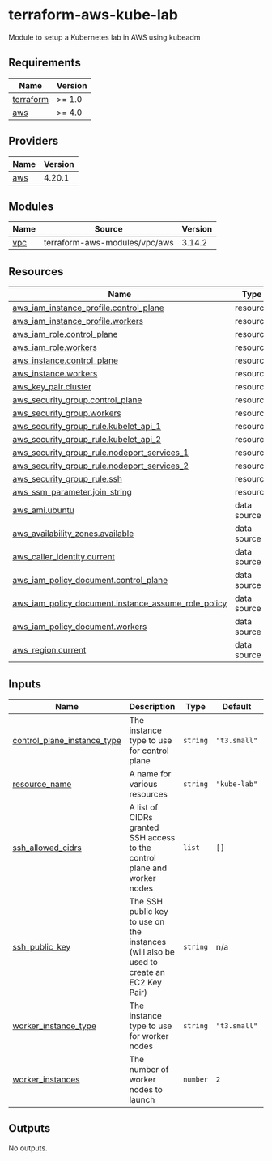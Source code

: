 # terraform-aws-kube-lab
Module to setup a Kubernetes lab in AWS using kubeadm

<!-- BEGIN_TF_DOCS -->
## Requirements

| Name | Version |
|------|---------|
| <a name="requirement_terraform"></a> [terraform](#requirement\_terraform) | >= 1.0 |
| <a name="requirement_aws"></a> [aws](#requirement\_aws) | >= 4.0 |

## Providers

| Name | Version |
|------|---------|
| <a name="provider_aws"></a> [aws](#provider\_aws) | 4.20.1 |

## Modules

| Name | Source | Version |
|------|--------|---------|
| <a name="module_vpc"></a> [vpc](#module\_vpc) | terraform-aws-modules/vpc/aws | 3.14.2 |

## Resources

| Name | Type |
|------|------|
| [aws_iam_instance_profile.control_plane](https://registry.terraform.io/providers/hashicorp/aws/latest/docs/resources/iam_instance_profile) | resource |
| [aws_iam_instance_profile.workers](https://registry.terraform.io/providers/hashicorp/aws/latest/docs/resources/iam_instance_profile) | resource |
| [aws_iam_role.control_plane](https://registry.terraform.io/providers/hashicorp/aws/latest/docs/resources/iam_role) | resource |
| [aws_iam_role.workers](https://registry.terraform.io/providers/hashicorp/aws/latest/docs/resources/iam_role) | resource |
| [aws_instance.control_plane](https://registry.terraform.io/providers/hashicorp/aws/latest/docs/resources/instance) | resource |
| [aws_instance.workers](https://registry.terraform.io/providers/hashicorp/aws/latest/docs/resources/instance) | resource |
| [aws_key_pair.cluster](https://registry.terraform.io/providers/hashicorp/aws/latest/docs/resources/key_pair) | resource |
| [aws_security_group.control_plane](https://registry.terraform.io/providers/hashicorp/aws/latest/docs/resources/security_group) | resource |
| [aws_security_group.workers](https://registry.terraform.io/providers/hashicorp/aws/latest/docs/resources/security_group) | resource |
| [aws_security_group_rule.kubelet_api_1](https://registry.terraform.io/providers/hashicorp/aws/latest/docs/resources/security_group_rule) | resource |
| [aws_security_group_rule.kubelet_api_2](https://registry.terraform.io/providers/hashicorp/aws/latest/docs/resources/security_group_rule) | resource |
| [aws_security_group_rule.nodeport_services_1](https://registry.terraform.io/providers/hashicorp/aws/latest/docs/resources/security_group_rule) | resource |
| [aws_security_group_rule.nodeport_services_2](https://registry.terraform.io/providers/hashicorp/aws/latest/docs/resources/security_group_rule) | resource |
| [aws_security_group_rule.ssh](https://registry.terraform.io/providers/hashicorp/aws/latest/docs/resources/security_group_rule) | resource |
| [aws_ssm_parameter.join_string](https://registry.terraform.io/providers/hashicorp/aws/latest/docs/resources/ssm_parameter) | resource |
| [aws_ami.ubuntu](https://registry.terraform.io/providers/hashicorp/aws/latest/docs/data-sources/ami) | data source |
| [aws_availability_zones.available](https://registry.terraform.io/providers/hashicorp/aws/latest/docs/data-sources/availability_zones) | data source |
| [aws_caller_identity.current](https://registry.terraform.io/providers/hashicorp/aws/latest/docs/data-sources/caller_identity) | data source |
| [aws_iam_policy_document.control_plane](https://registry.terraform.io/providers/hashicorp/aws/latest/docs/data-sources/iam_policy_document) | data source |
| [aws_iam_policy_document.instance_assume_role_policy](https://registry.terraform.io/providers/hashicorp/aws/latest/docs/data-sources/iam_policy_document) | data source |
| [aws_iam_policy_document.workers](https://registry.terraform.io/providers/hashicorp/aws/latest/docs/data-sources/iam_policy_document) | data source |
| [aws_region.current](https://registry.terraform.io/providers/hashicorp/aws/latest/docs/data-sources/region) | data source |

## Inputs

| Name | Description | Type | Default | Required |
|------|-------------|------|---------|:--------:|
| <a name="input_control_plane_instance_type"></a> [control\_plane\_instance\_type](#input\_control\_plane\_instance\_type) | The instance type to use for control plane | `string` | `"t3.small"` | no |
| <a name="input_resource_name"></a> [resource\_name](#input\_resource\_name) | A name for various resources | `string` | `"kube-lab"` | no |
| <a name="input_ssh_allowed_cidrs"></a> [ssh\_allowed\_cidrs](#input\_ssh\_allowed\_cidrs) | A list of CIDRs granted SSH access to the control plane and worker nodes | `list` | `[]` | no |
| <a name="input_ssh_public_key"></a> [ssh\_public\_key](#input\_ssh\_public\_key) | The SSH public key to use on the instances (will also be used to create an EC2 Key Pair) | `string` | n/a | yes |
| <a name="input_worker_instance_type"></a> [worker\_instance\_type](#input\_worker\_instance\_type) | The instance type to use for worker nodes | `string` | `"t3.small"` | no |
| <a name="input_worker_instances"></a> [worker\_instances](#input\_worker\_instances) | The number of worker nodes to launch | `number` | `2` | no |

## Outputs

No outputs.
<!-- END_TF_DOCS -->